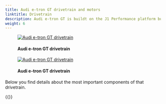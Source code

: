 ```yaml
---
title: Audi e-tron GT drivetrain and motors
linktitle: Drivetrain
description: Audi e-tron GT is buildt on the J1 Performance platform buildt together with Porsche.
weight: 6
---
```

<!-- markdownlint-disable MD033 -->
<figure>
    <a href="https://media.electrichasgoneaudi.net/multimedia/models/e-tron-gt/drivetrain/drivetrain.jpg">
        <img src="https://media.electrichasgoneaudi.net/multimedia/models/e-tron-gt/drivetrain/drivetrains.jpg" alt="Audi e-tron GT drivetrain" title="Audi e-tron GT drivetrain">
    </a>
    <figcaption><h4>Audi e-tron GT drivetrain</h4></figcaption>
</figure>

<figure>
    <a href="https://media.electrichasgoneaudi.net/multimedia/models/e-tron-gt/drivetrain/drivetrain2.jpg">
        <img src="https://media.electrichasgoneaudi.net/multimedia/models/e-tron-gt/drivetrain/drivetrain2s.jpg" alt="Audi e-tron GT drivetrain" title="Audi e-tron GT drivetrain">
    </a>
    <figcaption><h4>Audi e-tron GT drivetrain</h4></figcaption>
</figure>

Below you find details about the most important components of that drivetrain.

{{<children description="true" />}}
